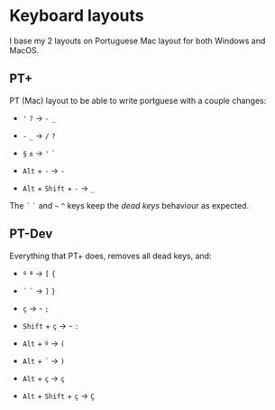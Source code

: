 # Keyboard layouts

I base my 2 layouts on Portuguese Mac layout for both Windows and MacOS.

## PT+

PT (Mac) layout to be able to write portguese with a couple changes:

- `'` `?` -> `-` `_`
- `-` `_` -> `/` `?`
- `§` `±` -> `'` `` ` ``

- `Alt` + `-` -> `-`
- `Alt` + `Shift` +  `-` -> `_`

The  `´` `` ` `` and `~` `^` keys keep the *dead keys* behaviour as expected.

## PT-Dev

Everything that PT+ does, removes all dead keys, and:

- `º` `ª` -> `[` `{`
- `´` `` ` `` -> `]` `}`
- `ç` -> - `;`
- `Shift` + `ç` -> - `:`

- `Alt` + `º` -> `(`
- `Alt` + `´` -> `)`
- `Alt` + `ç` -> `ç`
- `Alt` + `Shift` + `ç` -> `Ç`
